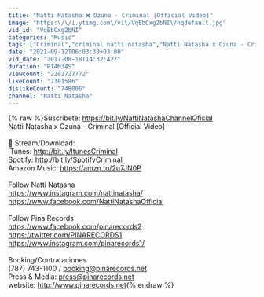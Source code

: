 ```yaml
---
title: "Natti Natasha ❌ Ozuna - Criminal [Official Video]"
image: "https:\/\/i.ytimg.com\/vi\/VqEbCxg2bNI\/hqdefault.jpg"
vid_id: "VqEbCxg2bNI"
categories: "Music"
tags: ["Criminal","criminal natti natasha","Natti Natasha x Ozuna - Criminal [Official Video]"]
date: "2021-09-12T06:03:30+03:00"
vid_date: "2017-08-18T14:32:42Z"
duration: "PT4M34S"
viewcount: "2282727772"
likeCount: "7301586"
dislikeCount: "748006"
channel: "Natti Natasha"
---
```

{% raw %}Suscríbete: <a rel="nofollow" target="blank" href="https://bit.ly/NattiNatashaChannelOficial">https://bit.ly/NattiNatashaChannelOficial</a><br />Natti Natasha x Ozuna - Criminal [Official Video]<br /><br />🎵 Stream/Download: <br />iTunes: <a rel="nofollow" target="blank" href="http://bit.ly/ItunesCriminal">http://bit.ly/ItunesCriminal</a><br />Spotify: <a rel="nofollow" target="blank" href="http://bit.ly/SpotifyCriminal">http://bit.ly/SpotifyCriminal</a><br />Amazon Music: <a rel="nofollow" target="blank" href="https://amzn.to/2u7JN0P">https://amzn.to/2u7JN0P</a><br /><br />Follow Natti Natasha<br /><a rel="nofollow" target="blank" href="https://www.instagram.com/nattinatasha/">https://www.instagram.com/nattinatasha/</a><br /><a rel="nofollow" target="blank" href="https://www.facebook.com/NattiNatashaOfficial">https://www.facebook.com/NattiNatashaOfficial</a><br /><br />Follow Pina Records<br /><a rel="nofollow" target="blank" href="https://www.facebook.com/pinarecords2">https://www.facebook.com/pinarecords2</a><br /><a rel="nofollow" target="blank" href="https://twitter.com/PINARECORDS1">https://twitter.com/PINARECORDS1</a><br /><a rel="nofollow" target="blank" href="https://www.instagram.com/pinarecords1/">https://www.instagram.com/pinarecords1/</a><br /><br />Booking/Contrataciones<br />(787) 743-1100 / booking@pinarecords.net <br />Press &amp; Media: press@pinarecords.net<br />website: <a rel="nofollow" target="blank" href="http://www.pinarecords.net">http://www.pinarecords.net</a>{% endraw %}
